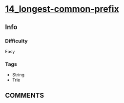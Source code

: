 # [14_longest-common-prefix](https://leetcode.com/problems/longest-common-prefix/description/?source=submission-ac)

## Info

### Difficulty

Easy

### Tags

- String
- Trie

## __COMMENTS__

> 
